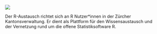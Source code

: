 ![](https://storage.googleapis.com/dx-liip/production/storage/uploads/group/kt_zh.png)

Der R-Austausch richtet sich an R Nutzer*innen in der Zürcher Kantonsverwaltung. Er dient als Plattform für den Wissensaustausch und der Vernetzung rund um die offene Statistiksoftware R. 



